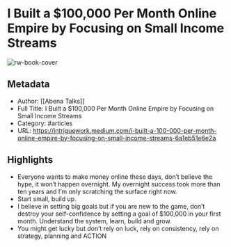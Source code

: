 # I Built a $100,000 Per Month Online Empire by Focusing on Small Income Streams

![rw-book-cover](https://readwise-assets.s3.amazonaws.com/static/images/article2.74d541386bbf.png)

## Metadata
- Author: [[Abena Talks]]
- Full Title: I Built a $100,000 Per Month Online Empire by Focusing on Small Income Streams
- Category: #articles
- URL: https://intriguework.medium.com/i-built-a-100-000-per-month-online-empire-by-focusing-on-small-income-streams-6a1eb51e6e2a

## Highlights
- Everyone wants to make money online these days, don’t believe the hype, it won’t happen overnight. My overnight success took more than ten years and I’m only scratching the surface right now.
- Start small, build up.
- I believe in setting big goals but if you are new to the game, don’t destroy your self-confidence by setting a goal of $100,000 in your first month. Understand the system, learn, build and grow.
- You might get lucky but don’t rely on luck, rely on consistency, rely on strategy, planning and ACTION
